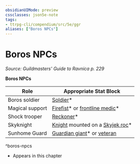 ```yaml
---
obsidianUIMode: preview
cssclasses: json5e-note
tags:
- ttrpg-cli/compendium/src/5e/ggr
aliases: ["Boros NPCs"]
---
```

# Boros NPCs
*Source: Guildmasters' Guide to Ravnica p. 229* 

**Boros NPCs**

| Role | Appropriate Stat Block |
|------|------------------------|
| Boros soldier | [Soldier](3-Mechanics/CLI/bestiary/humanoid/soldier-ggr.md)* |
| Magical support | [Firefist](3-Mechanics/CLI/bestiary/humanoid/firefist-ggr.md)* or [frontline medic](3-Mechanics/CLI/bestiary/humanoid/frontline-medic-ggr.md)* |
| Shock trooper | [Reckoner](3-Mechanics/CLI/bestiary/humanoid/reckoner-ggr.md)* |
| Skyknight | [Knight](3-Mechanics/CLI/bestiary/humanoid/knight.md) mounted on a [Skyjek roc](3-Mechanics/CLI/bestiary/monstrosity/skyjek-roc-ggr.md)* |
| Sunhome Guard | [Guardian giant](3-Mechanics/CLI/bestiary/giant/guardian-giant-ggr.md)* or [veteran](3-Mechanics/CLI/bestiary/humanoid/veteran.md) |
^boros-npcs

* Appears in this chapter